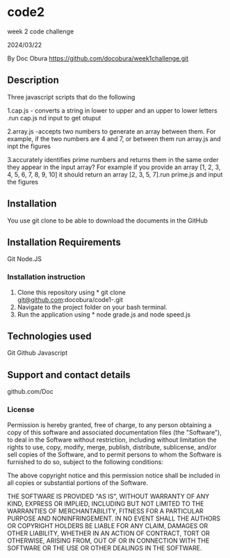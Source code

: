 # code2
week 2 code challenge 


2024/03/22

By Doc Obura https://github.com/docobura/week1challenge.git

## Description
Three javascript scripts that do the following

1.cap.js - converts a string in lower to upper and an upper to lower letters .run cap.js nd input to get otuput 

2.array.js -accepts two numbers to generate an array between them. For example, if the two numbers are 4 and 7, or between them run  array.js and inpt the figures 

3.accurately identifies prime numbers and returns them in the same order they appear in the input array? For example if you provide an array [1, 2, 3, 4, 5, 6, 7, 8, 9, 10] it should return an array [2, 3, 5, 7].run prime.js and input the figures 


## Installation
You use git clone to be able to download the documents in the GitHub

## Installation Requirements
Git
Node.JS

### Installation instruction
1. Clone this repository using * git clone git@github.com:docobura/code1-.git
2. Navigate to the project folder on your bash terminal.
3. Run the application using * node grade.js and node speed.js


## Technologies used
Git
Github
Javascript


## Support and contact details
github.com/Doc


### License
Permission is hereby granted, free of charge, to any person obtaining a copy
of this software and associated documentation files (the "Software"), to deal
in the Software without restriction, including without limitation the rights
to use, copy, modify, merge, publish, distribute, sublicense, and/or sell
copies of the Software, and to permit persons to whom the Software is
furnished to do so, subject to the following conditions:

The above copyright notice and this permission notice shall be included in all
copies or substantial portions of the Software.

THE SOFTWARE IS PROVIDED "AS IS", WITHOUT WARRANTY OF ANY KIND, EXPRESS OR
IMPLIED, INCLUDING BUT NOT LIMITED TO THE WARRANTIES OF MERCHANTABILITY,
FITNESS FOR A PARTICULAR PURPOSE AND NONINFRINGEMENT. IN NO EVENT SHALL THE
AUTHORS OR COPYRIGHT HOLDERS BE LIABLE FOR ANY CLAIM, DAMAGES OR OTHER
LIABILITY, WHETHER IN AN ACTION OF CONTRACT, TORT OR OTHERWISE, ARISING FROM,
OUT OF OR IN CONNECTION WITH THE SOFTWARE OR THE USE OR OTHER DEALINGS IN THE
SOFTWARE.